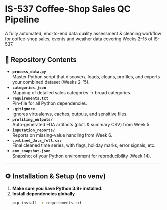 # IS-537 Coffee-Shop Sales QC Pipeline

A fully automated, end-to-end data quality assessment & cleaning workflow for coffee-shop sales, events and weather data covering Weeks 2–15 of IS-537.

## 📁 Repository Contents

- **`process_data.py`**  
  Master Python script that discovers, loads, cleans, profiles, and exports your combined dataset (Weeks 2–15).  
- **`categories.json`**  
  Mapping of detailed sales categories → broad categories.  
- **`requirements.txt`**  
  Pin-file for all Python dependencies.  
- **`.gitignore`**  
  Ignores virtualenvs, caches, outputs, and sensitive files.  
- **`profiling_outputs/`**  
  Auto-generated EDA artifacts (plots & summary CSV) from Week 5.  
- **`imputation_reports/`**  
  Reports on missing-value handling from Week 6.  
- **`combined_data_full.csv`**  
  Final cleaned time series, with flags, holiday marks, error signals, etc.  
- **`env_snapshot.json`**  
  Snapshot of your Python environment for reproducibility (Week 14).  

---

## ⚙️ Installation & Setup (no venv)

1. **Make sure you have Python 3.8+ installed**.  
2. **Install dependencies globally**  
   ```bash
   pip install -r requirements.txt

